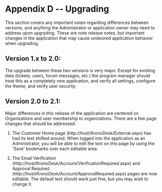 # Appendix D -- Upgrading

This section covers any important notes regarding differences between
versions, and anything the Administrator or application owner may need
to address upon upgrading. These are note release notes, but important
changes in the application that may cause undesired application behavior
when upgrading.

## Version 1.x to 2.0:

The upgrade between these two versions is very major. Except for
existing data (tickets, users, forum messages, etc.) the program manager
should treat this as a completely new application, and verify all
settings, configure the theme, and verify user security.

## Version 2.0 to 2.1:

Major differences in this release of the application are centered on
Organizations and user membership to organizations. There are a few page
changes that should be addressed:

1.  The Customer Home page (http://host/KronoDesk/External.aspx) has had
its text shifted around. When logged into the application as an
Administrator, you will be able to edit the text on this page by
using the 'Save' bookmarks over each editable area.

2.  The Email Verification
(http://host/KronoDesk/Account/VerificationRequired.aspx) and
Approval Required
(http://host/KronoDesk/Account/ApprovalRequired.aspx) pages are now
editable. The default text should work just fine, but you may wish
to change it.

